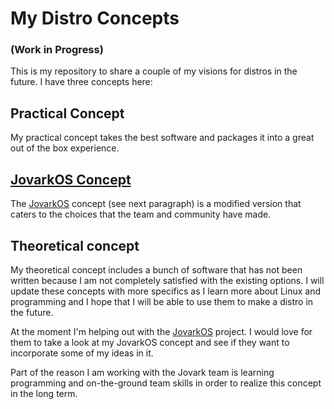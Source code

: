 # My Distro Concepts
### (Work in Progress)

This is my repository to share a couple of my visions for distros in the future. I have three concepts here:

## Practical Concept
My practical concept takes the best software and packages it into a great out of the box experience.

## [JovarkOS Concept](https://jovarkos.org)
The [JovarkOS](https://jovarkos.org) concept (see next paragraph) is a modified version that caters to the choices that the team and community have made.

## Theoretical concept
My theoretical concept includes a bunch of software that has not been written because I am not completely satisfied with the existing options. I will update these concepts with more specifics as I learn more about Linux and programming and I hope that I will be able to use them to make a distro in the future.

At the moment I'm helping out with the [JovarkOS](https://jovarkos.org) project. I would love for them to take a look at my JovarkOS concept and see if they want to incorporate some of my ideas in it.

Part of the reason I am working with the Jovark team is learning programming and on-the-ground team skills in order to realize this concept in the long term.
